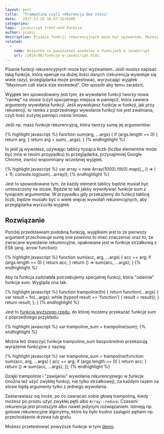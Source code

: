 ```yaml
---
layout: post
title:  "Trampolina czyli rekurencja bez stosu"
date:   2017-12-25 16:47:31+0100
categories:
tags:  javascript front-end funkcje
author: jcubic
description: Pisanie funkcji rekurencyjnych może być wyzwaniem. Możesz się spotkać z wyjątkiem "Maximum call stack size exceeded" oto sposób na rozwiązanie tego problemu.
related:
  -
    name: Wszystko co powinieneś wiedzieć o Funkcjach w JavaScript
    url: /2014/08/funkcje-w-javascript.html
---
```


Pisanie funkcji rekurencyjnych może być wyzwaniem. Jeśli musisz napisać taką funkcje, która operuje na dużej ilości danych
(rekurencja wywołuje się wiele razy), przeglądarka może protestować, wyrzucając wyjątek "Maximum call stack size exceeded".
Oto sposób aby temu zaradzić.

<!-- more -->

Wyjątek ten spowodowany jest tym, że wywołanie funkcji tworzy nowa "ramkę" na stosie (czyli specjalnego miejsca w pamięci),
która zawiera argumenty wywołania funkcji. Jeśli wywołujesz funkcje w funkcji, jak przy rekurencji, to ramka z poprzedniego
wywołania funkcji nie jest zwalniana, czyli ilość zużytej pamięci rośnie liniowo.

Jeśli np. masz funkcje rekurencyjną, która tworzy sumę jej argumentów:

{% highlight javascript %}
function sum(arg, ...args) {
    if (args.length == 0) {
        return arg;
    }
    return arg + sum(...args);
}
{% endhighlight %}

to jeśli ją wywołasz, używając tablicy tysiąca liczb (liczba elementów może być inna w twoim przypadku) to przeglądarka,
przynajmniej Google Chrome, zwróci wspomniany wcześniej wyjątek.

{% highlight javascript %}
var array = new Array(1000).fill(0).map((_, i) => i + 1);
console.log(sum(...array));
{% endhighlight %}

Jest to spowodowane tym, że każdy element tablicy będzie musiał być umieszczony na stosie, Będzie to tak jakby wywoływać
funkcje sum z tysiącem argumentów. W przypadku gdy przekażemy do funkcji tablicę liczb, będzie musiało być o wiele więcej
wywołań rekurencyjnych, aby przeglądarka wyrzuciła wyjątek.


## Rozwiązanie

Poniżej przedstawiam podobną funkcję, wyjątkiem jest to że pierwszy argument przechowuje sumę (nie powinno to mieć znaczenia)
oraz to, że zwracane wywołanie rekurencyjne, opakowane jest w funkcje strzałkową z ES6 (ang. arrow function):

{% highlight javascript %}
function sum(acc, arg, ...args) {
  acc += arg;
  if (args.length == 0) {
    return acc;
  }
  return () => sum(acc, ...args);
}
{% endhighlight %}

Aby ta funkcja zadziałała potrzebujemy specjalnej funkcji, która "odwinie" funkcje sum. Wygląda ona tak:

{% highlight javascript %}
function trampoline(fn) {
  return function(...args) {
    var result = fn(...args);
    while (typeof result == 'function') {
      result = result();
    }
    return result;
  };
}
{% endhighlight %}

Jest to [funkcja wyższego rzędu](/2014/08/funkcje-w-javascript.html), do której możemy przekazać funkcje sum z poprzedniego
przykładu:

{% highlight javascript %}
var trampoline_sum = trampoline(sum);
{% endhighlight %}

Można też stworzyć funkcje trampoline_sum bezpośrednio przekazują wyrażenie funkcyjne z nazwą:

{% highlight javascript %}
var trampoline_sum = trampoline(function sum(acc, arg, ...args) {
  acc += arg;
  if (args.length == 0) {
    return acc;
  }
  return () => sum(acc, ...args);
});
{% endhighlight %}

Dzięki trampolinie i "zawijaniu" wywołania rekurencyjnego w funkcje (można też użyć zwykłej funkcji, nie tylko strzałkowej),
za każdym razem na stosie będą argumenty tylko z jednego wywołania.

Zastanawiasz się może, po co zawracać sobie głowę trampoliną, kiedy możesz po prostu użyć zwykłej pętli albo `Array::reduce`.
Czasami rekurencja jest prostszym albo nawet jedynym rozwiązaniem. Istnieją np. gotowe rekurencyjne algorytmy, które by było
trudno zastąpić pętlami np. przechodzenie drzewa lub grafu.

Możesz przetestować powyższe funkcje w tym [demo](https://codepen.io/jcubic/pen/VymROK?editors=0011).
